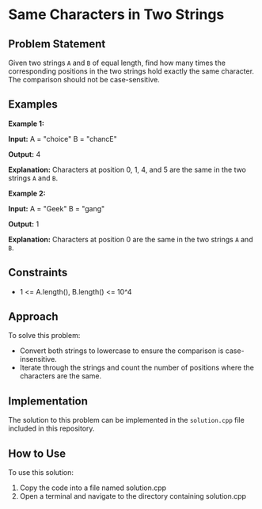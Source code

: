# Same Characters in Two Strings

## Problem Statement

Given two strings `A` and `B` of equal length, find how many times the corresponding positions in the two strings hold exactly the same character. The comparison should not be case-sensitive.

## Examples

**Example 1:**

**Input:**
A = "choice"
B = "chancE"

**Output:**
4

**Explanation:**
Characters at position 0, 1, 4, and 5 are the same in the two strings `A` and `B`.

**Example 2:**

**Input:**
A = "Geek"
B = "gang"

**Output:**
1


**Explanation:**
Characters at position 0 are the same in the two strings `A` and `B`.

## Constraints

- 1 <= A.length(), B.length() <= 10^4

## Approach

To solve this problem:
- Convert both strings to lowercase to ensure the comparison is case-insensitive.
- Iterate through the strings and count the number of positions where the characters are the same.

## Implementation

The solution to this problem can be implemented in the `solution.cpp` file included in this repository.


## How to Use
To use this solution:

1. Copy the code into a file named solution.cpp
2. Open a terminal and navigate to the directory containing solution.cpp